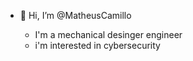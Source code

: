 - 👋 Hi, I’m @MatheusCamillo

  - I'm a mechanical desinger engineer
  - i'm interested in cybersecurity
